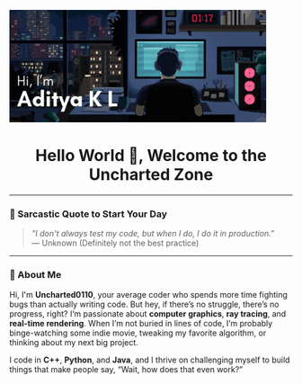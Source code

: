 ![Custom Banner](assets/images/newbanner.gif)

<h1 align="center">Hello World 👾, Welcome to the Uncharted Zone</h1>

---

### 💬 Sarcastic Quote to Start Your Day

> _"I don't always test my code, but when I do, I do it in production."_  
> — Unknown (Definitely not the best practice)

---

### 👋 About Me

Hi, I'm **Uncharted0110**, your average coder who spends more time fighting bugs than actually writing code. But hey, if there’s no struggle, there’s no progress, right? I’m passionate about **computer graphics**, **ray tracing**, and **real-time rendering**. When I’m not buried in lines of code, I’m probably binge-watching some indie movie, tweaking my favorite algorithm, or thinking about my next big project.

I code in **C++**, **Python**, and **Java**, and I thrive on challenging myself to build things that make people say, “Wait, how does that even work?”
